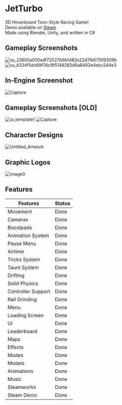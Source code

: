 # JetTurbo
3D Hoverboard Toon-Style Racing Game! \
Demo avaliable on [Steam]( https://store.steampowered.com/app/2550300/JetTurbo/) \
Made using Blender, Unity, and written in C#


## Gameplay Screenshots
![ss_23600a050adf72027b9b1482e22d11b67309309b](https://github.com/Marco-Puig/JetTurbo/assets/90495366/5548c8b5-bec3-4fa5-a377-19e4c74972ef)
![ss_4224f5dc69f74c9f5148283d6a8492e4ebc244e3](https://github.com/Marco-Puig/JetTurbo/assets/90495366/d873a33b-e629-4dca-adb9-53103cfed1db)

## In-Engine Screenshot
![Capture](https://user-images.githubusercontent.com/90495366/234157447-da11aea7-e105-4dcd-8d32-5da62a6d09c2.PNG)

## Gameplay Screenshots [OLD]
![ui_template1](https://github.com/Marco-Puig/JetTurbo/assets/90495366/829191a7-2335-45ad-a455-4fe41e08b889)
![Capture](https://github.com/Marco-Puig/JetTurbo/assets/90495366/35070aac-e44d-49f0-8da1-f206cda72633)


## Character Designs
![Untitled_Artwork](https://github.com/Marco-Puig/JetTurbo/assets/90495366/c3a9b6c1-8cb2-401c-a538-39fff22c10cd)


## Graphic Logos
![image0](https://github.com/Marco-Puig/JetTurbo/assets/90495366/0c62eeb7-76e9-476a-b613-2b517f983fea)




## Features
| Features  | Status |
| ------------- | ------------- |
| Movement  | Done  |
| Cameras | Done  |
| Boostpads | Done  |
| Animation System | Done  |
| Pause Menu | Done  |
| Airtime | Done  |
| Tricks System | Done  |
| Taunt System | Done |
| Drifting | Done  |
| Solid Physics | Done  |
| Controller Support | Done |
| Rail Grinding | Done  |
| Menu | Done |
| Loading Screen | Done |
| UI | Done  |
| Leaderboard | Done  |
| Maps | Done  |
| Effects | Done  |
| Modes | Done  |
| Models | Done  |
| Animations | Done  |
| Music | Done |
| Steamworks | Done  |
| Steam Demo | Done  |
